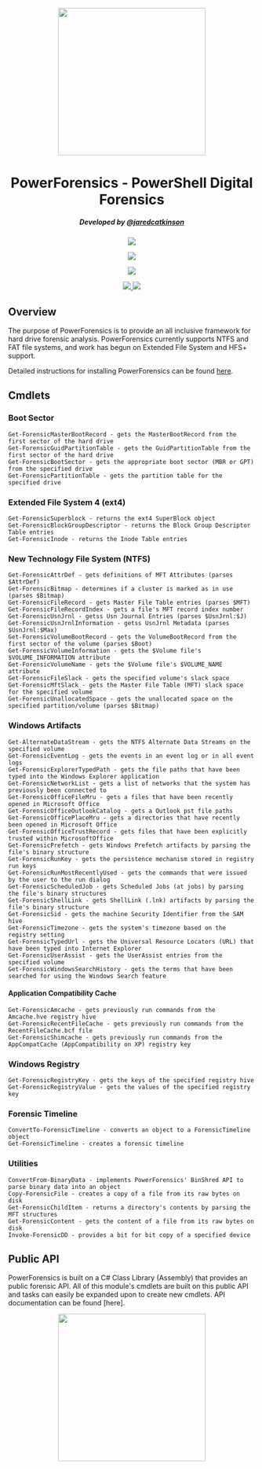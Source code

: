 <p align="center">
  <img src="https://github.com/Invoke-IR/PowerForensics/blob/master/Images/powerforensic_square_blue.png?raw=true" width="300" height="300">
</p>

<h1 align="center">PowerForensics - PowerShell Digital Forensics</h1>

<h5 align="center">Developed by <a href="https://twitter.com/jaredcatkinson">@jaredcatkinson</a></h5>

<p align="center">
  <a href="https://ci.appveyor.com/project/Invoke-IR/powerforensics">
    <img src="https://ci.appveyor.com/api/projects/status/276f8iautyqlx3mk?svg=true">
  </a>
</p>
<p align="center">
  <a href="https://gitter.im/Invoke-IR/PowerForensics">
    <img src="https://badges.gitter.im/Join%20Chat.svg">
  </a>
</p>
<p align="center">
  <a href="https://http://powerforensics.readthedocs.io/en/latest/">
    <img src="https://readthedocs.org/projects/powerforensics/badge/?version=latest">
  </a>
</p>
<p align="center">
  <a href="https://waffle.io/Invoke-IR/PowerForensics">
    <img src="https://badge.waffle.io/Invoke-IR/PowerForensics.png?label=ready&title=Ready">
  </a>
  <a href="https://waffle.io/Invoke-IR/PowerForensics">
    <img src="https://badge.waffle.io/Invoke-IR/PowerForensics.png?label=in%20progress&title=In%20Progress">
  </a>
</p>

## Overview
The purpose of PowerForensics is to provide an all inclusive framework for hard drive forensic analysis.
PowerForensics currently supports NTFS and FAT file systems, and work has begun on Extended File System and HFS+ support.

Detailed instructions for installing PowerForensics can be found <a href="http://www.invoke-ir.com/2016/02/installing-powerforensics.html">here</a>.

## Cmdlets
### Boot Sector
```
Get-ForensicMasterBootRecord - gets the MasterBootRecord from the first sector of the hard drive
Get-ForensicGuidPartitionTable - gets the GuidPartitionTable from the first sector of the hard drive
Get-ForensicBootSector - gets the appropriate boot sector (MBR or GPT) from the specified drive
Get-ForensicPartitionTable - gets the partition table for the specified drive
```

### Extended File System 4 (ext4)
```
Get-ForensicSuperblock - returns the ext4 SuperBlock object
Get-ForensicBlockGroupDescriptor - returns the Block Group Descriptor Table entries
Get-ForensicInode - returns the Inode Table entries
```

### New Technology File System (NTFS)
```
Get-ForensicAttrDef - gets definitions of MFT Attributes (parses $AttrDef)
Get-ForensicBitmap - determines if a cluster is marked as in use (parses $Bitmap)
Get-ForensicFileRecord - gets Master File Table entries (parses $MFT)
Get-ForensicFileRecordIndex - gets a file's MFT record index number
Get-ForensicUsnJrnl - getss Usn Journal Entries (parses $UsnJrnl:$J)
Get-ForensicUsnJrnlInformation - getss UsnJrnl Metadata (parses $UsnJrnl:$Max)
Get-ForensicVolumeBootRecord - gets the VolumeBootRecord from the first sector of the volume (parses $Boot)
Get-ForensicVolumeInformation - gets the $Volume file's $VOLUME_INFORMATION attribute
Get-ForensicVolumeName - gets the $Volume file's $VOLUME_NAME attribute
Get-ForensicFileSlack - gets the specified volume's slack space
Get-ForensicMftSlack - gets the Master File Table (MFT) slack space for the specified volume
Get-ForensicUnallocatedSpace - gets the unallocated space on the specified partition/volume (parses $Bitmap)
```

### Windows Artifacts
```
Get-AlternateDataStream - gets the NTFS Alternate Data Streams on the specified volume
Get-ForensicEventLog - gets the events in an event log or in all event logs
Get-ForensicExplorerTypedPath - gets the file paths that have been typed into the Windows Explorer application
Get-ForensicNetworkList - gets a list of networks that the system has previously been connected to 
Get-ForensicOfficeFileMru - gets a files that have been recently opened in Microsoft Office
Get-ForensicOfficeOutlookCatalog - gets a Outlook pst file paths
Get-ForensicOfficePlaceMru - gets a directories that have recently been opened in Microsoft Office
Get-ForensicOfficeTrustRecord - gets files that have been explicitly trusted within MicrosoftOffice
Get-ForensicPrefetch - gets Windows Prefetch artifacts by parsing the file's binary structure
Get-ForensicRunKey - gets the persistence mechanism stored in registry run keys
Get-ForensicRunMostRecentlyUsed - gets the commands that were issued by the user to the run dialog
Get-ForensicScheduledJob - gets Scheduled Jobs (at jobs) by parsing the file's binary structures
Get-ForensicShellLink - gets ShellLink (.lnk) artifacts by parsing the file's binary structure
Get-ForensicSid - gets the machine Security Identifier from the SAM hive
Get-ForensicTimezone - gets the system's timezone based on the registry setting
Get-ForensicTypedUrl - gets the Universal Resource Locators (URL) that have been typed into Internet Explorer
Get-ForensicUserAssist - gets the UserAssist entries from the specified volume
Get-ForensicWindowsSearchHistory - gets the terms that have been searched for using the Windows Search feature
```

#### Application Compatibility Cache
```
Get-ForensicAmcache - gets previously run commands from the Amcache.hve registry hive
Get-ForensicRecentFileCache - gets previously run commands from the RecentFileCache.bcf file
Get-ForensicShimcache - gets previously run commands from the AppCompatCache (AppCompatibility on XP) registry key
```


### Windows Registry
```
Get-ForensicRegistryKey - gets the keys of the specified registry hive
Get-ForensicRegistryValue - gets the values of the specified registry key
```

### Forensic Timeline
```
ConvertTo-ForensicTimeline - converts an object to a ForensicTimeline object
Get-ForensicTimeline - creates a forensic timeline
```

### Utilities
```
ConvertFrom-BinaryData - implements PowerForensics' BinShred API to parse binary data into an object
Copy-ForensicFile - creates a copy of a file from its raw bytes on disk 
Get-ForensicChildItem - returns a directory's contents by parsing the MFT structures
Get-ForensicContent - gets the content of a file from its raw bytes on disk
Invoke-ForensicDD - provides a bit for bit copy of a specified device
```

## Public API
PowerForensics is built on a C# Class Library (Assembly) that provides an public forensic API.
All of this module's cmdlets are built on this public API and tasks can easily be expanded upon to create new cmdlets.
API documentation can be found [here].

<p align="center">
  <img src="https://github.com/Invoke-IR/PowerForensics/blob/master/Images/powerforensic_square_blue.png?raw=true" width="300" height="300">
</p>
